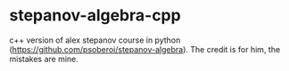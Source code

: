 stepanov-algebra-cpp
====================

c++ version of alex stepanov course in python (https://github.com/psoberoi/stepanov-algebra). The credit is for him, the mistakes are mine.
